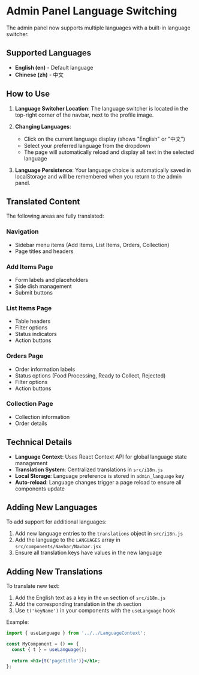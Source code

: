 # Admin Panel Language Switching

The admin panel now supports multiple languages with a built-in language switcher.

## Supported Languages

- **English (en)** - Default language
- **Chinese (zh)** - 中文

## How to Use

1. **Language Switcher Location**: The language switcher is located in the top-right corner of the navbar, next to the profile image.

2. **Changing Languages**: 
   - Click on the current language display (shows "English" or "中文")
   - Select your preferred language from the dropdown
   - The page will automatically reload and display all text in the selected language

3. **Language Persistence**: Your language choice is automatically saved in localStorage and will be remembered when you return to the admin panel.

## Translated Content

The following areas are fully translated:

### Navigation
- Sidebar menu items (Add Items, List Items, Orders, Collection)
- Page titles and headers

### Add Items Page
- Form labels and placeholders
- Side dish management
- Submit buttons

### List Items Page
- Table headers
- Filter options
- Status indicators
- Action buttons

### Orders Page
- Order information labels
- Status options (Food Processing, Ready to Collect, Rejected)
- Filter options
- Action buttons

### Collection Page
- Collection information
- Order details

## Technical Details

- **Language Context**: Uses React Context API for global language state management
- **Translation System**: Centralized translations in `src/i18n.js`
- **Local Storage**: Language preference is stored in `admin_language` key
- **Auto-reload**: Language changes trigger a page reload to ensure all components update

## Adding New Languages

To add support for additional languages:

1. Add new language entries to the `translations` object in `src/i18n.js`
2. Add the language to the `LANGUAGES` array in `src/components/Navbar/Navbar.jsx`
3. Ensure all translation keys have values in the new language

## Adding New Translations

To translate new text:

1. Add the English text as a key in the `en` section of `src/i18n.js`
2. Add the corresponding translation in the `zh` section
3. Use `t('keyName')` in your components with the `useLanguage` hook

Example:
```jsx
import { useLanguage } from '../../LanguageContext';

const MyComponent = () => {
  const { t } = useLanguage();
  
  return <h1>{t('pageTitle')}</h1>;
};
``` 